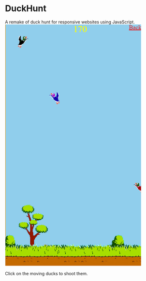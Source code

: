 # DuckHunt
A remake of duck hunt for responsive websites using JavaScript.
![](images/Screenshots/DuckHuntGame.png)

Click on the moving ducks to shoot them.

